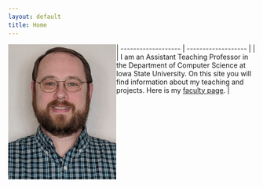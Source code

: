 ```yaml
---
layout: default
title: Home
---
```


| ------------------- | ------------------- |
| <img src="images/tancreti-photo.png" alt="Photo of Matthew Tan Creti." title="Matthew Tan Creti" align="left" height="275"/> | I am an Assistant Teaching Professor in the Department of Computer Science at Iowa State University. On this site you will find information about my teaching and projects. Here is my [faculty page](https://faculty.sites.iastate.edu/tancreti). |

